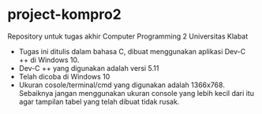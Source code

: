 # project-kompro2
Repository untuk tugas akhir Computer Programming 2 Universitas Klabat

- Tugas ini ditulis dalam bahasa C, dibuat menggunakan aplikasi Dev-C ++ di Windows 10.
- Dev-C ++ yang digunakan adalah versi 5.11
- Telah dicoba di Windows 10
- Ukuran cosole/terminal/cmd yang digunakan adalah 1366x768. Sebaiknya jangan menggunakan ukuran console yang lebih kecil dari itu agar tampilan tabel yang telah dibuat tidak rusak.
